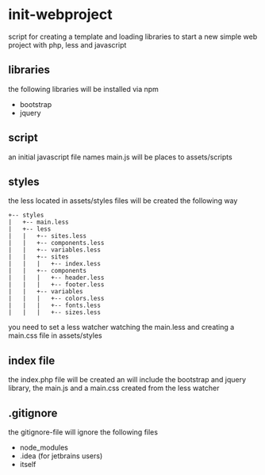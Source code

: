 # init-webproject
script for creating a template and loading libraries to start a new simple web project with php, less and javascript

## libraries
the following libraries will be installed via npm
- bootstrap
- jquery

## script
an initial javascript file names main.js will be places to assets/scripts

## styles
the less located in assets/styles files will be created the following way

```
+-- styles
|   +-- main.less
|   +-- less
|   |   +-- sites.less
|   |   +-- components.less
|   |   +-- variables.less
|   |   +-- sites
|   |   |   +-- index.less
|   |   +-- components
|   |   |   +-- header.less
|   |   |   +-- footer.less
|   |   +-- variables
|   |   |   +-- colors.less
|   |   |   +-- fonts.less
|   |   |   +-- sizes.less
```
you need to set a less watcher watching the main.less and creating a main.css file in assets/styles

## index file
the index.php file will be created an will include the bootstrap and jquery library, the main.js and a main.css created from the less watcher

## .gitignore
the gitignore-file will ignore the following files
- node_modules
- .idea (for jetbrains users)
- itself
